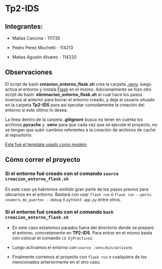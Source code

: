 # Tp2-IDS

## Integrantes:

- Matías Cancina - 111735

- Pedro Perez Mochetti - 114213

- Matias Agustin Alvarez - 114220

## Observaciones

El script de bash __creacion_entorno_flask.sh__ crea la carpeta <ins>.venv</ins>, luego activa el entorno y instala <ins>Flask</ins> en el mismo.
Adicionalmente se hizo otro script de bash: __eliminacion_entorno_flask.sh__ el cual hace los pasos inversos al anterior para borrar el entorno creado,
y deja al usuario situado en la carpeta __Tp2-IDS__ para así ejecutar comodamente la creación del entorno si este último lo desea.

La linea dentro de la carpeta __.gitignore__ busca no tener en cuenta los archivos __pycache__ y __.venv__ para que cada vez que se ejecute el proyecto, no se tengan que subir cambios referentes a la creación de archivos de caché al repositorio.

[Este fué el template usado como modelo](https://plantillashtmlgratis.com/todas-las-plantillas/plantilla/plantilla-web-simple-gratis-zay-shop/)

## Cómo correr el proyecto

### Si el entorno fué creado con el comando ```source creacion_entorno_flask.sh```

En este caso ya habremos omitido gran parte de los pasos previos para ubicarnos en el entorno.
Bastará con usar ```flask run``` ó ```flask run --port=<numero_de_puerto> --debug``` ó ```python3 app.py``` entre otros.

### Si el entorno fué creado con el comando ```bash creacion_entorno_flask.sh```

- En este caso estaremos parados fuera del directorio donde se preparó el entorno, concretamente en __TP2-IDS__. 
Para entrar en el mismo basta con colocar el comando ```cd EjPractico2```. 

- Luego activamos el entorno con ```source .venv/bin/activate```.

- Finalmente corremos el proyecto con ```flask run``` o cualquiera de los mencionados anteriormente en el otro caso.